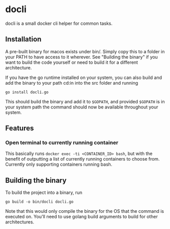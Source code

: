 # docli

docli is a small docker cli helper for common tasks.

## Installation

A pre-built binary for macos exists under bin/. Simply copy this to a folder in your PATH to have access to it wherever. See "Building the binary" if you want to build the code yourself or need to build it for a different architecture.

If you have the go runtime installed on your system, you can also build and add the binary to your path cd:in into the src folder and running
```
go install docli.go
```

This should build the binary and add it to ```$GOPATH```, and provided ```$GOPATH``` is in your system path the command should now be available throughout your system.



## Features

### Open terminal to currently running container

This basically runs ```docker exec -ti <CONTAINER_ID> bash```, but with the benefit of outputting a list of currently running containers to choose from. Currently only supporting containers running bash.


## Building the binary

To build the project into a binary, run
```
go build -o bin/docli docli.go
```

Note that this would only compile the binary for the OS that the command is executed on. You'll need to use golang build arguments to build for other architectures.
